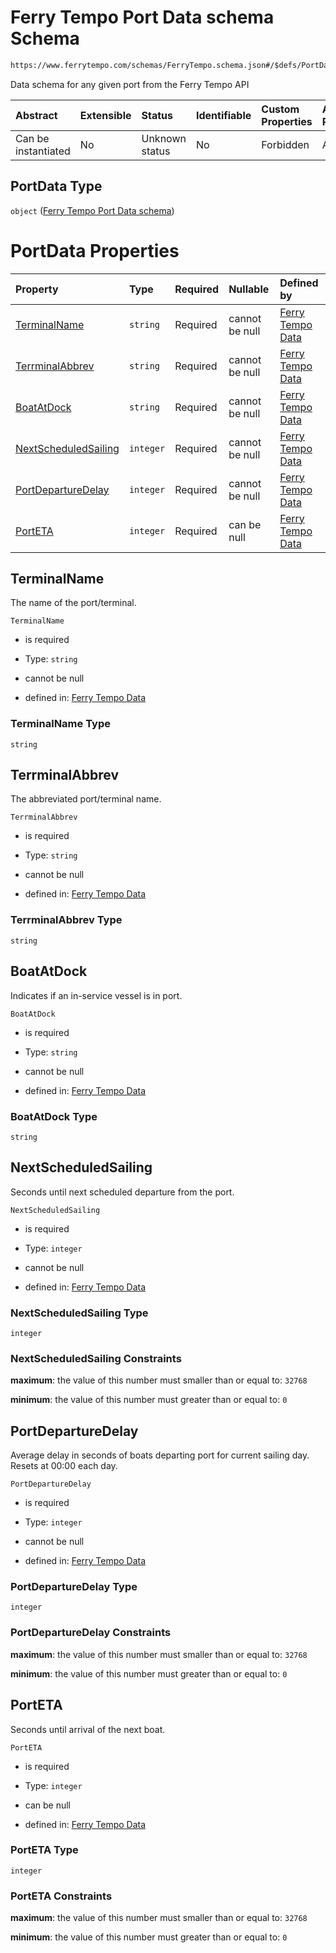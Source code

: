 # Ferry Tempo Port Data schema Schema

```txt
https://www.ferrytempo.com/schemas/FerryTempo.schema.json#/$defs/PortData
```

Data schema for any given port from the Ferry Tempo API

| Abstract            | Extensible | Status         | Identifiable | Custom Properties | Additional Properties | Access Restrictions | Defined In                                                                           |
| :------------------ | :--------- | :------------- | :----------- | :---------------- | :-------------------- | :------------------ | :----------------------------------------------------------------------------------- |
| Can be instantiated | No         | Unknown status | No           | Forbidden         | Allowed               | none                | [FerryTempo.schema.json\*](../schemas/FerryTempo.schema.json "open original schema") |

## PortData Type

`object` ([Ferry Tempo Port Data schema](ferrytempo-defs-ferry-tempo-port-data-schema.md))

# PortData Properties

| Property                                      | Type      | Required | Nullable       | Defined by                                                                                                                                                                                                      |
| :-------------------------------------------- | :-------- | :------- | :------------- | :-------------------------------------------------------------------------------------------------------------------------------------------------------------------------------------------------------------- |
| [TerminalName](#terminalname)                 | `string`  | Required | cannot be null | [Ferry Tempo Data](ferrytempo-defs-ferry-tempo-port-data-schema-properties-terminalname.md "https://www.ferrytempo.com/schemas/FerryTempo.schema.json#/$defs/PortData/properties/TerminalName")                 |
| [TerrminalAbbrev](#terrminalabbrev)           | `string`  | Required | cannot be null | [Ferry Tempo Data](ferrytempo-defs-ferry-tempo-port-data-schema-properties-terrminalabbrev.md "https://www.ferrytempo.com/schemas/FerryTempo.schema.json#/$defs/PortData/properties/TerrminalAbbrev")           |
| [BoatAtDock](#boatatdock)                     | `string`  | Required | cannot be null | [Ferry Tempo Data](ferrytempo-defs-ferry-tempo-port-data-schema-properties-boatatdock.md "https://www.ferrytempo.com/schemas/FerryTempo.schema.json#/$defs/PortData/properties/BoatAtDock")                     |
| [NextScheduledSailing](#nextscheduledsailing) | `integer` | Required | cannot be null | [Ferry Tempo Data](ferrytempo-defs-ferry-tempo-port-data-schema-properties-nextscheduledsailing.md "https://www.ferrytempo.com/schemas/FerryTempo.schema.json#/$defs/PortData/properties/NextScheduledSailing") |
| [PortDepartureDelay](#portdeparturedelay)     | `integer` | Required | cannot be null | [Ferry Tempo Data](ferrytempo-defs-ferry-tempo-port-data-schema-properties-portdeparturedelay.md "https://www.ferrytempo.com/schemas/FerryTempo.schema.json#/$defs/PortData/properties/PortDepartureDelay")     |
| [PortETA](#porteta)                           | `integer` | Required | can be null    | [Ferry Tempo Data](ferrytempo-defs-ferry-tempo-port-data-schema-properties-porteta.md "https://www.ferrytempo.com/schemas/FerryTempo.schema.json#/$defs/PortData/properties/PortETA")                           |

## TerminalName

The name of the port/terminal.

`TerminalName`

*   is required

*   Type: `string`

*   cannot be null

*   defined in: [Ferry Tempo Data](ferrytempo-defs-ferry-tempo-port-data-schema-properties-terminalname.md "https://www.ferrytempo.com/schemas/FerryTempo.schema.json#/$defs/PortData/properties/TerminalName")

### TerminalName Type

`string`

## TerrminalAbbrev

The abbreviated port/terminal name.

`TerrminalAbbrev`

*   is required

*   Type: `string`

*   cannot be null

*   defined in: [Ferry Tempo Data](ferrytempo-defs-ferry-tempo-port-data-schema-properties-terrminalabbrev.md "https://www.ferrytempo.com/schemas/FerryTempo.schema.json#/$defs/PortData/properties/TerrminalAbbrev")

### TerrminalAbbrev Type

`string`

## BoatAtDock

Indicates if an in-service vessel is in port.

`BoatAtDock`

*   is required

*   Type: `string`

*   cannot be null

*   defined in: [Ferry Tempo Data](ferrytempo-defs-ferry-tempo-port-data-schema-properties-boatatdock.md "https://www.ferrytempo.com/schemas/FerryTempo.schema.json#/$defs/PortData/properties/BoatAtDock")

### BoatAtDock Type

`string`

## NextScheduledSailing

Seconds until next scheduled departure from the port.

`NextScheduledSailing`

*   is required

*   Type: `integer`

*   cannot be null

*   defined in: [Ferry Tempo Data](ferrytempo-defs-ferry-tempo-port-data-schema-properties-nextscheduledsailing.md "https://www.ferrytempo.com/schemas/FerryTempo.schema.json#/$defs/PortData/properties/NextScheduledSailing")

### NextScheduledSailing Type

`integer`

### NextScheduledSailing Constraints

**maximum**: the value of this number must smaller than or equal to: `32768`

**minimum**: the value of this number must greater than or equal to: `0`

## PortDepartureDelay

Average delay in seconds of boats departing port for current sailing day.  Resets at 00:00 each day.

`PortDepartureDelay`

*   is required

*   Type: `integer`

*   cannot be null

*   defined in: [Ferry Tempo Data](ferrytempo-defs-ferry-tempo-port-data-schema-properties-portdeparturedelay.md "https://www.ferrytempo.com/schemas/FerryTempo.schema.json#/$defs/PortData/properties/PortDepartureDelay")

### PortDepartureDelay Type

`integer`

### PortDepartureDelay Constraints

**maximum**: the value of this number must smaller than or equal to: `32768`

**minimum**: the value of this number must greater than or equal to: `0`

## PortETA

Seconds until arrival of the next boat.

`PortETA`

*   is required

*   Type: `integer`

*   can be null

*   defined in: [Ferry Tempo Data](ferrytempo-defs-ferry-tempo-port-data-schema-properties-porteta.md "https://www.ferrytempo.com/schemas/FerryTempo.schema.json#/$defs/PortData/properties/PortETA")

### PortETA Type

`integer`

### PortETA Constraints

**maximum**: the value of this number must smaller than or equal to: `32768`

**minimum**: the value of this number must greater than or equal to: `0`

